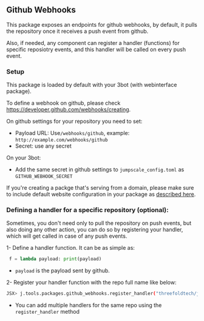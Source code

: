 ## Github Webhooks

This package exposes an endpoints for github webhooks, by default, it pulls the repository once it receives a push event from github.

Also, if needed, any component can register a handler (functions) for specific reposiotry events, and this handler will be called on every push event.

### Setup
This package is loaded by default with your 3bot (with webinterface package).

To define a webhook on github, please check https://developer.github.com/webhooks/creating.

On github settings for your repository you need to set:
* Payload URL: Use`/webhooks/github`, example: `http://example.com/webhooks/github`
* Secret: use any secret

On your 3bot:
* Add the same secret in github settings to ```jumpscale_config.toml``` as ```GITHUB_WEBHOOK_SECRET```


If you're creating a packge that's serving from a domain, please make sure to include default website configuration in your package as [described here](https://github.com/threefoldtech/jumpscaleX_threebot/blob/development/docs/locations.md#serving-from-domains).

### Defining a handler for a specific repository (optional):
Sometimes, you don't need only to pull the repository on push events, but also doing any other action, you can do so by registering your handler, which will get called in case of any push events.

1- Define a handler function. It can be as simple as: 
```python
 f = lambda payload: print(payload)
```
- ```payload``` is the payload sent by github.

2- Register your handler function with the repo full name like below:
```bash
JSX> j.tools.packages.github_webhooks.register_handler("threefoldtech/jumpscaleX_core", f)
```
- You can add multiple handlers for the same repo using the ```register_handler``` method


